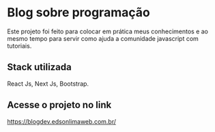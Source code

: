 # Blog sobre programação

Este projeto foi feito para colocar em prática meus conhecimentos e ao mesmo tempo para servir como ajuda a comunidade javascript com tutoriais.

## Stack utilizada

React Js, Next Js, Bootstrap.


## Acesse o projeto no link

https://blogdev.edsonlimaweb.com.br/
